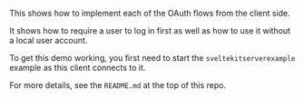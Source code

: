 This shows how to implement each of the OAuth flows from the client side.   

It shows how to require a user to log in first as well as how to use it without 
a local user account.

To get this demo working, you first need to start the `sveltekitserverexample`
example as this client connects to it.

For more details, see the `README.md` at the top of this repo.


